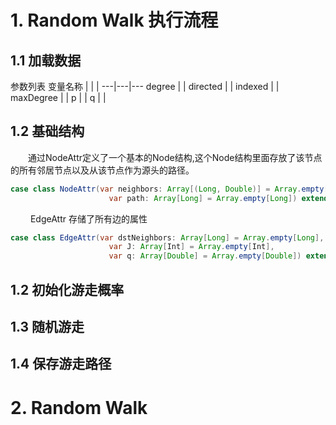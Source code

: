 # 1. Random Walk 执行流程
## 1.1 加载数据
参数列表
变量名称 | | |
---|---|---
degree | |
directed | |
indexed | |
maxDegree | |
p | |
q | |

## 1.2 基础结构

&emsp;&emsp;通过NodeAttr定义了一个基本的Node结构,这个Node结构里面存放了该节点的所有邻居节点以及从该节点作为源头的路径。
```java
case class NodeAttr(var neighbors: Array[(Long, Double)] = Array.empty[(Long, Double)],
                      var path: Array[Long] = Array.empty[Long]) extends Serializable
```

&emsp;&emsp; EdgeAttr 存储了所有边的属性
```java
case class EdgeAttr(var dstNeighbors: Array[Long] = Array.empty[Long],
                      var J: Array[Int] = Array.empty[Int],
                      var q: Array[Double] = Array.empty[Double]) extends Serializable
```

## 1.2 初始化游走概率
## 1.3 随机游走
## 1.4 保存游走路径
# 2. Random Walk
